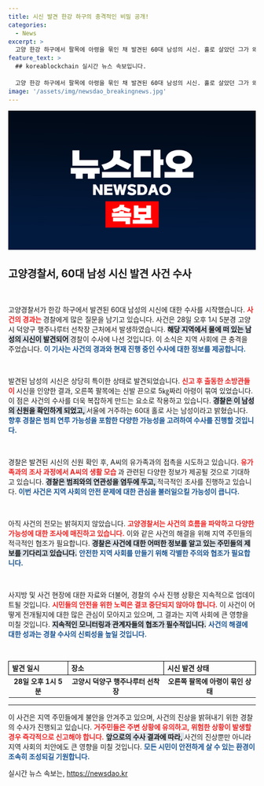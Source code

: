 ```yaml
---
title: 시신 발견 한강 하구의 충격적인 비밀 공개!
categories:
  - News
excerpt: >
  고양 한강 하구에서 팔목에 아령을 묶인 채 발견된 60대 남성의 시신. 홀로 살았던 그가 왜 이렇게 됐는지, 경찰의 수사가 시작됐다. 진실은 무엇일까?
feature_text: >
  ## koreablockchain 실시간 뉴스 속보입니다.

  고양 한강 하구에서 팔목에 아령을 묶인 채 발견된 60대 남성의 시신. 홀로 살았던 그가 왜 이렇게 됐는지, 경찰의 수사가 시작됐다. 진실은 무엇일까?
image: '/assets/img/newsdao_breakingnews.jpg'
---
```


<p><img src="/assets/img/newsdao_breakingnews.jpg" alt="koreablockchain 속보" /></p>

<h2 data-ke-size="size26">고양경찰서, 60대 남성 시신 발견 사건 수사</h2>

<p data-ke-size="size16">&nbsp;</p>

<p>고양경찰서가 한강 하구에서 발견된 60대 남성의 시신에 대한 수사를 시작했습니다. <b><span style="color: #ee2323;">사건의 경과는 </span></b> 경찰에게 많은 질문을 남기고 있습니다. 사건은 28일 오후 1시 5분경 고양시 덕양구 행주나루터 선착장 근처에서 발생하였습니다. <b><span style="background-color: #21538527;">해당 지역에서 물에 떠 있는 남성의 시신이 발견되어 </span></b> 경찰이 수사에 나선 것입니다. 이 소식은 지역 사회에 큰 충격을 주었습니다. <b><span style="color: #1a5490;">이 기사는 사건의 경과와 현재 진행 중인 수사에 대한 정보를 제공합니다.</span></b></p>

<p data-ke-size="size16">&nbsp;</p>

<p>발견된 남성의 시신은 상당히 특이한 상태로 발견되었습니다. <b><span style="color: #ee2323;">신고 후 출동한 소방관들이 </span></b> 시신을 인양한 결과, 오른쪽 팔목에는 신발 끈으로 5㎏짜리 아령이 묶여 있었습니다. 이 점은 사건의 수사를 더욱 복잡하게 만드는 요소로 작용하고 있습니다. <b><span style="background-color: #21538527;">경찰은 이 남성의 신원을 확인하게 되었고, </span></b> 서울에 거주하는 60대 홀로 사는 남성이라고 밝혔습니다. <b><span style="color: #1a5490;">향후 경찰은 범죄 연루 가능성을 포함한 다양한 가능성을 고려하여 수사를 진행할 것입니다.</span></b></p>

<p data-ke-size="size16">&nbsp;</p>

<p>경찰은 발견된 시신의 신원 확인 후, A씨의 유가족과의 접촉을 시도하고 있습니다. <b><span style="color: #ee2323;">유가족과의 조사 과정에서 A씨의 생활 모습 </span></b>과 관련된 다양한 정보가 제공될 것으로 기대하고 있습니다. <b><span style="background-color: #21538527;">경찰은 범죄와의 연관성을 염두에 두고, </span></b> 적극적인 조사를 진행하고 있습니다. <b><span style="color: #1a5490;">이번 사건은 지역 사회의 안전 문제에 대한 관심을 불러일으킬 가능성이 큽니다.</span></b></p>

<p data-ke-size="size16">&nbsp;</p>

<p>아직 사건의 전모는 밝혀지지 않았습니다. <b><span style="color: #ee2323;">고양경찰서는 사건의 흐름을 파악하고 다양한 가능성에 대한 조사에 매진하고 있습니다.</span></b> 이와 같은 사건의 해결을 위해 지역 주민들의 적극적인 협조가 필요합니다. <b><span style="background-color: #21538527;">경찰은 사건에 대한 어떠한 정보를 알고 있는 주민들의 제보를 기다리고 있습니다.</span></b> <b><span style="color: #1a5490;">안전한 지역 사회를 만들기 위해 각별한 주의와 협조가 필요합니다.</span></b></p>

<p data-ke-size="size16">&nbsp;</p>

<p>사지방 및 사건 현장에 대한 자료와 더불어, 경찰의 수사 진행 상황은 지속적으로 업데이트될 것입니다. <b><span style="color: #ee2323;">시민들의 안전을 위한 노력은 결코 중단되지 않아야 합니다.</span></b> 이 사건이 어떻게 전개될지에 대한 많은 관심이 모아지고 있으며, 그 결과는 지역 사회에 큰 영향을 미칠 것입니다. <b><span style="background-color: #21538527;">지속적인 모니터링과 관계자들의 협조가 필수적입니다.</span></b> <b><span style="color: #1a5490;">사건의 해결에 대한 성과는 경찰 수사의 신뢰성을 높일 것입니다.</span></b></p>

<p data-ke-size="size16">&nbsp;</p>

<table style="width: 100%; border-collapse: collapse;">
    <tr>
        <th style="text-align: left; border: 1px solid black;">발견 일시</th>
        <th style="text-align: left; border: 1px solid black;">장소</th>
        <th style="text-align: left; border: 1px solid black;">시신 발견 상태</th>
    </tr>
    <tr>
        <td style="text-align: center; height: 17px;"><b>28일 오후 1시 5분</b></td>
        <td style="text-align: center; height: 17px;"><b>고양시 덕양구 행주나루터 선착장</b></td>
        <td style="text-align: center; height: 17px;"><b>오른쪽 팔목에 아령이 묶인 상태</b></td>
    </tr>
</table>

<hr>

<p>이 사건은 지역 주민들에게 불안을 안겨주고 있으며, 사건의 진상을 밝혀내기 위한 경찰의 수사가 진행되고 있습니다. <b><span style="color: #ee2323;">거주민들은 주변 상황에 유의하고, 위험한 상황이 발생할 경우 즉각적으로 신고해야 합니다.</span></b> <b><span style="background-color: #21538527;">앞으로의 수사 결과에 따라, </span></b> 사건의 진상뿐만 아니라 지역 사회의 치안에도 큰 영향을 미칠 것입니다. <b><span style="color: #1a5490;">모든 시민이 안전하게 살 수 있는 환경이 조속히 조성되길 기원합니다.</span></b></p>
실시간 뉴스 속보는, <a href="https://newsdao.kr" rel="dofollow">https://newsdao.kr</a>



